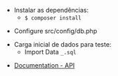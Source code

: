 <ul>
  <li>Instalar as dependências: 
     <ul>
        <li><code>$ composer install</code>
     </ul>
</ul>
     
<ul> 
  <li>Configure src/config/db.php
</ul>
 
<ul> 
  <li>Carga inicial de dados para teste:
     <ul>
        <li>Import Data <code>_.sql</code>
     </ul>
</ul>
 
<ul>     
  <li><a target="_blank" href="https://documenter.getpostman.com/view/6723450/S11HueBY">Documentation - API</a>
</ul>